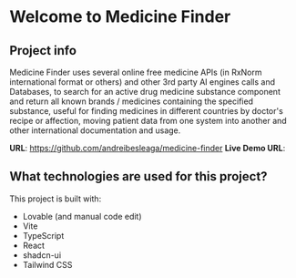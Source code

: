 # Welcome to Medicine Finder

## Project info

Medicine Finder uses several online free medicine APIs (in RxNorm international format or others) and other 3rd party AI engines calls and Databases, to search for an active drug medicine substance component and return all known brands / medicines containing the specified substance, useful for finding medicines in different countries by doctor's recipe or affection, moving patient data from one system into another and other international documentation and usage.

**URL**: https://github.com/andreibesleaga/medicine-finder
**Live Demo URL**: 

## What technologies are used for this project?

This project is built with:

- Lovable (and manual code edit)
- Vite
- TypeScript
- React
- shadcn-ui
- Tailwind CSS
